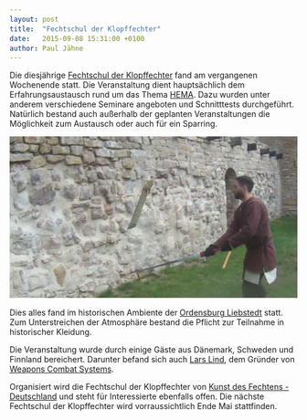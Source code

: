 ```yaml
---
layout: post
title:  "Fechtschul der Klopffechter"
date:   2015-09-08 15:31:00 +0100
author: Paul Jähne
---
```


Die diesjährige [Fechtschul der Klopffechter](http://fechtschul.de) fand am vergangenen Wochenende statt. Die Veranstaltung dient hauptsächlich dem Erfahrungsaustausch rund um das Thema [HEMA](https://de.wikipedia.org/wiki/Historische_Kampfk%C3%BCnste_Europas). Dazu wurden unter anderem verschiedene Seminare angeboten und Schnitttests durchgeführt. Natürlich bestand auch außerhalb der geplanten Veranstaltungen die Möglichkeit zum Austausch oder auch für ein Sparring.

![Schnitttest Matte](/images/2015-09-08-fechtschul-schnitttest-matte.jpg)

Dies alles fand im historischen Ambiente der [Ordensburg Liebstedt](http://www.ordensburg-liebstedt.de/) statt. Zum Unterstreichen der Atmosphäre bestand die Pflicht zur Teilnahme in historischer Kleidung.

Die Veranstaltung wurde durch einige Gäste aus Dänemark, Schweden und Finnland bereichert. Darunter befand sich auch [Lars Lind](http://www.weaponscombat.eu/wc/pages/public/instructorsShow.php?newsId=38), dem Gründer von [Weapons Combat Systems](http://www.weaponscombat.eu/wc/pages/public/).

Organisiert wird die Fechtschul der Klopffechter von [Kunst des Fechtens - Deutschland](http://www.historical-weapons-combat.de/index.php/kunst-des-fechtens-deutschland.html) und steht für Interessierte ebenfalls offen. Die nächste Fechtschul der Klopffechter wird vorraussichtlich Ende Mai stattfinden.
